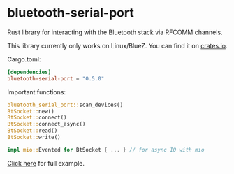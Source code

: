 # bluetooth-serial-port

Rust library for interacting with the Bluetooth stack via RFCOMM channels.

This library currently only works on Linux/BlueZ. You can find it on
[crates.io](https://crates.io/crates/bluetooth-serial-port).

Cargo.toml:

```toml
[dependencies]
bluetooth-serial-port = "0.5.0"
```

Important functions:

```rust
bluetooth_serial_port::scan_devices()
BtSocket::new()
BtSocket::connect()
BtSocket::connect_async()
BtSocket::read()
BtSocket::write()

impl mio::Evented for BtSocket { ... } // for async IO with mio
```

[Click here](examples/example.rs) for full example.
